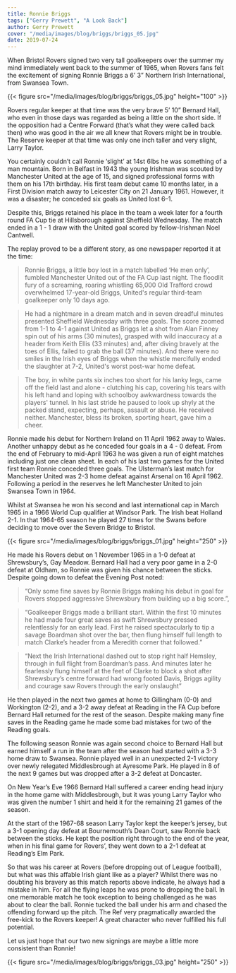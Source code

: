 ```yaml
---
title: Ronnie Briggs
tags: ["Gerry Prewett", "A Look Back"]
author: Gerry Prewett
cover: "/media/images/blog/briggs/briggs_05.jpg"
date: 2019-07-24
---
```


When Bristol Rovers signed two very tall goalkeepers over the summer my mind immediately went back to the summer of 1965, when Rovers fans felt the excitement of signing Ronnie Briggs a 6’ 3” Northern Irish International, from  Swansea Town.

<!--more-->

{{< figure src="/media/images/blog/briggs/briggs_05.jpg" height="100" >}}

Rovers regular keeper at that time was the very brave 5’ 10” Bernard Hall, who even in those days was regarded as being a little on the short side. If the opposition had a Centre Forward (that’s what they were called back then) who was good in the air we all knew that Rovers might be in trouble. The Reserve keeper at that time was only one inch taller and very slight, Larry Taylor.

You certainly couldn’t call Ronnie ‘slight’ at 14st 6lbs he was something of a man mountain. Born in Belfast in 1943 the young Irishman was scouted by Manchester United at the age of 15, and signed professional forms with them on his 17th birthday. His first team debut came 10 months later, in a First Division match away to Leicester City on 21 January 1961. However, it was a disaster; he conceded six goals as United lost 6–1.

Despite this, Briggs retained his place in the team a week later for a fourth round FA Cup tie at Hillsborough against Sheffield Wednesday. The match ended in a 1 - 1 draw with the United goal scored by fellow-Irishman Noel Cantwell.

The replay proved to be a different story, as one newspaper reported it at the time: 

> Ronnie Briggs, a little boy lost in a match labelled ‘He men only’, fumbled Manchester United out of the FA Cup last night. The floodlit fury of a screaming, roaring whistling 65,000 Old Trafford crowd overwhelmed 17-year-old Briggs, United's regular third-team goalkeeper only 10 days ago.

> He had a nightmare in a dream match and in seven dreadful minutes presented Sheffield Wednesday with three goals. The score zoomed from 1-1 to 4-1 against United as Briggs let a shot from Alan Finney spin out of his arms (30 minutes), grasped with wild inaccuracy at a header from Keith Ellis (33 minutes) and, after diving bravely at the toes of Ellis, failed to grab the ball (37 minutes). And there were no smiles in the Irish eyes of Briggs when the whistle mercifully ended the slaughter at 7-2, United's worst post-war home defeat.

> The boy, in white pants six inches too short for his lanky legs, came off the field last and alone - clutching his cap, covering his tears with his left hand and loping with schoolboy awkwardness towards the players' tunnel. In his last stride he paused to look up shyly at the packed stand, expecting, perhaps, assault or abuse. He received neither. Manchester, bless its broken, sporting heart, gave him a cheer.

Ronnie made his debut for Northern Ireland on 11 April 1962 away to Wales. Another unhappy debut as he conceded four goals in a 4 - 0 defeat. From the end of February to mid-April 1963 he was given a run of eight matches including just one clean sheet. In each of his last two games for the United first team Ronnie conceded three goals. The Ulsterman’s last match for Manchester United was 2-3 home defeat against Arsenal on 16 April 1962. Following a period in the reserves he left Manchester United to join Swansea Town in 1964. 

Whilst at Swansea he won his second and last international cap in March 1965 in a 1966 World Cup qualifier at Windsor Park. The Irish beat Holland 2-1. In that 1964-65 season he played 27 times for the Swans before deciding to move over the Severn Bridge to Bristol.

{{< figure src="/media/images/blog/briggs/briggs_01.jpg" height="250" >}}

He made his Rovers debut on 1 November 1965 in a 1-0 defeat at Shrewsbury’s, Gay Meadow. Bernard Hall had a very poor game in a 2-0 defeat at Oldham, so Ronnie was given his chance between the sticks. Despite going down to defeat the Evening Post noted:

> “Only some fine saves by Ronnie Briggs making his debut in goal for Rovers stopped aggressive Shrewsbury from building up a big score.”, 

> “Goalkeeper Briggs made a brilliant start. Within the first 10 minutes  he had made four great saves as swift Shrewsbury pressed relentlessly for an early lead. First he raised spectacularly to tip a savage Boardman shot over the bar, then flung himself full length to match Clarke’s header from a Meredith corner that followed.”

> “Next the Irish International dashed out to stop right half Hemsley, through in full flight from Boardman’s pass. And minutes later he fearlessly flung himself at the feet of Clarke to block a shot after Shrewsbury’s centre forward had wrong footed Davis, Briggs agility and courage  saw Rovers through the early onslaught” 

He then played in the next two games at home to Gillingham (0-0) and Workington (2-2), and a 3-2 away defeat at Reading in the FA Cup before Bernard Hall returned for the rest of the season. Despite making many fine saves in the Reading game he made some bad mistakes for two of the Reading goals.

The following season Ronnie was again second choice to Bernard Hall but earned himself a run in the team after the season had started with a 3-3 home draw to Swansea. Ronnie played well in an unexpected 2-1 victory over newly relegated Middlesbrough at Ayresome Park.  He played in 8 of the next 9 games but was dropped after a 3-2 defeat at Doncaster.

 On New Year’s Eve 1966 Bernard Hall suffered a career ending head injury in the home game with Middlesbrough, but it was young Larry Taylor who was given the number 1 shirt and held it for the remaining 21 games of the season.

At the start of the 1967-68 season Larry Taylor kept the keeper’s jersey, but a 3-1 opening day defeat at Bournemouth’s Dean Court, saw Ronnie back between the sticks. He kept the position right through to the end of the year, when in his final game for Rovers’, they went down to a 2-1 defeat at Reading’s Elm Park.

So that was his career at Rovers (before dropping out of League football), but what was this affable Irish giant like as a player? Whilst there was no doubting his bravery as this match reports above indicate, he always had a mistake in him. For all the flying leaps he was prone to dropping the ball. In one memorable match he took exception to being challenged as he was about to clear the ball. Ronnie tucked the ball under his arm and chased the offending forward up the pitch. The Ref very pragmatically awarded the free-kick to the Rovers keeper! A great character who never fulfilled his full potential.

Let us just hope that our two new signings are maybe a little more consistent than Ronnie!

{{< figure src="/media/images/blog/briggs/briggs_03.jpg" height="250" >}}

<script async src="//pagead2.googlesyndication.com/pagead/js/adsbygoogle.js"></script>
<!-- GasCast Blog Ad -->
<ins class="adsbygoogle"
     style="display:block"
     data-ad-client="ca-pub-8805482732507166"
     data-ad-slot="7113725307"
     data-ad-format="auto"
     data-full-width-responsive="true"></ins>
<script>
(adsbygoogle = window.adsbygoogle || []).push({});
</script>